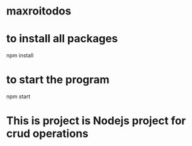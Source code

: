 # maxroitodos

# to install all packages
npm install

# to start the program
npm start

# This is project is Nodejs project for crud operations
